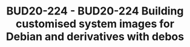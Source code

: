 ---
categories:
- bud20
description: 'Debian System Images are usually generated by custom scripts around
  debootstrap. In this talk I will present debos, a tool to help create customised
  Debian system images for different environments.<br /> <br /> debos has been created
  with embedded systems in mind. Images are customised via YAML description file,
  also called recipe. debos parses recipes to generate custom Debian images. debos
  is not just for embedded: it can create virtual machine images, cloud images and
  more.<br /> <br /> Unlike alternatives, debos can be used without sysadmin capabilities.<br
  /> <br /> debos is a core component of a several Debian derivatives.'
image:
  featured: 'true'
  path: https://static.linaro.org/connect/bud20/images/BUD20-224.png
session_id: BUD20-224
session_speakers:
- speaker_bio: Andrej Shadura is a Debian Developer and a software engineer for Collabora
  speaker_company: ''
  speaker_image: http://avatars.sched.co/2/78/10468615/avatar.jpg.320x320px.jpg?d3e
  speaker_name: Andrej Shadura
  speaker_position: Software Engineer
  speaker_role: attendee, speaker
session_track: Tools
tag: session
tags: Tools
title: BUD20-224 - BUD20-224 Building customised system images for Debian and derivatives
  with debos
---